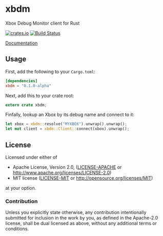xbdm
====

Xbox Debug Monitor client for Rust

[![crates.io](https://img.shields.io/crates/v/xbdm.svg)](https://crates.io/crates/xbdm)
[![Build Status](https://travis-ci.org/docbrown/xbdm-rs.svg?branch=master)](https://travis-ci.org/docbrown/xbdm-rs)

[Documentation](https://docs.rs/xbdm)

## Usage

First, add the following to your `Cargo.toml`:

```toml
[dependencies]
xbdm = "0.1.0-alpha"
```

Next, add this to your crate root:

```rust
extern crate xbdm;
```

Finfally, lookup an Xbox by its debug name and connect to it:

```rust
let xbox = xbdm::resolve("MYXBOX").unwrap().unwrap();
let mut client = xbdm::Client::connect(xbox).unwrap();
```

## License

Licensed under either of

 * Apache License, Version 2.0, ([LICENSE-APACHE](LICENSE-APACHE) or
   http://www.apache.org/licenses/LICENSE-2.0)
 * MIT license ([LICENSE-MIT](LICENSE-MIT) or
   http://opensource.org/licenses/MIT)

at your option.

### Contribution

Unless you explicitly state otherwise, any contribution intentionally submitted
for inclusion in the work by you, as defined in the Apache-2.0 license, shall be
dual licensed as above, without any additional terms or conditions.
